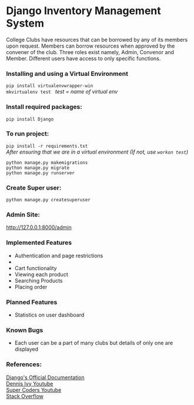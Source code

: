 # Django Inventory Management System
College Clubs have resources that can be borrowed by any of its members upon request. Members can borrow resources when approved by the convener of the club. 
Three roles exist namely, Admin, Convenor and Member. Different users have access to only specific functions.

<h3>Installing and using a Virtual Environment</h3>

`pip install virtualenvwrapper-win`<br>
`mkvirtualenv test` &nbsp; _test = name of virtual env_

<h3>Install required packages:</h3>

`pip install Django`<br>

<h3>To run project:</h3>

`pip install -r requirements.txt`<br>
_After ensuring that we are in a virtual environment (If not, use `workon test`)_



`python manage.py makemigrations` <br>
`python manage.py migrate` <br>
`python manage.py runserver`<br>

<h3>Create Super user:</h3>

`python manage.py createsuperuser`

<h3>Admin Site:</h3>

http://127.0.0.1:8000/admin

<h3>Implemented Features</h3>
<ul>
    <li>Authentication and page restrictions</li>
    <li></li>
    <li>Cart functionality</li>
    <li>Viewing each product</li>
    <li>Searching Products</li>
    <li>Placing order</li>    
</ul>
<h3>Planned Features</h3>
<ul>
    <li>Statistics on user dashboard</li>
</ul>
<h3>Known Bugs</h3>
<ul>
    <li>Each user can be a part of many clubs but details of only one are displayed</li>
</ul>

<h3>References:</h3>
<a href="https://docs.djangoproject.com/en/3.2/">Django's Official Documentation</a><br>
<a href="https://www.youtube.com/watch?v=tUqUdu0Sjyc&list=PL-51WBLyFTg2vW-_6XBoUpE7vpmoR3ztO&index=15">Dennis Ivy Youtube</a><br>
<a href="https://www.youtube.com/watch?v=yyBF-2SXXOc&t=690s">Super Coders Youtube</a><br>
<a href="https://stackoverflow.com/">Stack Overflow</a><br>

